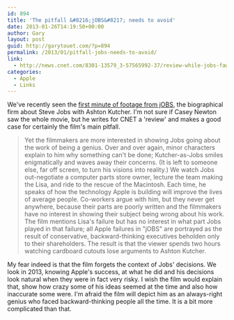 ```yaml
---
id: 894
title: 'The pitfall &#8216;jOBS&#8217; needs to avoid'
date: 2013-01-26T14:19:50+00:00
author: Gary
layout: post
guid: http://garytouet.com/?p=894
permalink: /2013/01/pitfall-jobs-needs-to-avoid/
link:
  - http://news.cnet.com/8301-13579_3-57565992-37/review-while-jobs-fawns-over-subject-film-falls-flat/
categories:
  - Apple
  - Links
---
```


We've recently seen the <a href="http://appleinsider.com/articles/13/01/24/first-footage-emerges-of-ashton-kutcher-as-apples-jobs">first minute of footage from jOBS</a>, the biographical firm about Steve Jobs with Ashton Kutcher. I'm not sure if Casey Newton saw the whole movie, but he writes for CNET a 'review' and makes a good case for certainly the film's main pitfall.

<blockquote>Yet the filmmakers are more interested in showing Jobs going about the work of being a genius. Over and over again, minor characters explain to him why something can't be done; Kutcher-as-Jobs smiles enigmatically and waves away their concerns. (It is left to someone else, far off screen, to turn his visions into reality.) We watch Jobs out-negotiate a computer parts store owner, lecture the team making the Lisa, and ride to the rescue of the Macintosh. Each time, he speaks of how the technology Apple is building will improve the lives of average people. Co-workers argue with him, but they never get anywhere, because their parts are poorly written and the filmmakers have no interest in showing their subject being wrong about his work. The film mentions Lisa's failure but has no interest in what part Jobs played in that failure; all Apple failures in "jOBS" are portrayed as the result of conservative, backward-thinking executives beholden only to their shareholders. The result is that the viewer spends two hours watching cardboard cutouts lose arguments to Ashton Kutcher.</blockquote>

My fear indeed is that the film forgets the context of Jobs' decisions. We look in 2013, knowing Apple's success, at what he did  and his decisions look natural when they were in fact very risky. I wish the film would explain that, show how crazy some of his ideas seemed at the time and also how inaccurate some were. I'm afraid the film will depict him as an always-right genius who faced backward-thinking people all the time. It is a bit more complicated than that.
